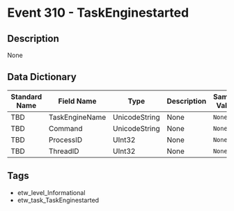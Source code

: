 # Event 310 - TaskEnginestarted

## Description
None

## Data Dictionary
|Standard Name|Field Name|Type|Description|Sample Value|
|---|---|---|---|---|
|TBD|TaskEngineName|UnicodeString|None|`None`|
|TBD|Command|UnicodeString|None|`None`|
|TBD|ProcessID|UInt32|None|`None`|
|TBD|ThreadID|UInt32|None|`None`|

## Tags
* etw_level_Informational
* etw_task_TaskEnginestarted